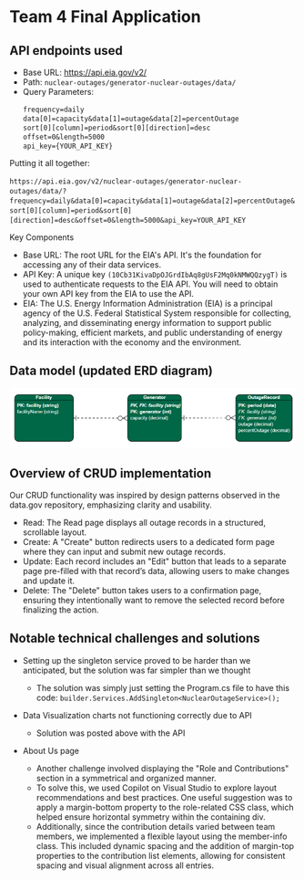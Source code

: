 # Team 4 Final Application

## API endpoints used
- Base URL: https://api.eia.gov/v2/ 
- Path: `nuclear-outages/generator-nuclear-outages/data/`
- Query Parameters:
    ```
    frequency=daily
    data[0]=capacity&data[1]=outage&data[2]=percentOutage
    sort[0][column]=period&sort[0][direction]=desc
    offset=0&length=5000
    api_key={YOUR_API_KEY}
    ```

Putting it all together:

`https://api.eia.gov/v2/nuclear-outages/generator-nuclear-outages/data/?frequency=daily&data[0]=capacity&data[1]=outage&data[2]=percentOutage&sort[0][column]=period&sort[0][direction]=desc&offset=0&length=5000&api_key=YOUR_API_KEY`

Key Components
- Base URL: The root URL for the EIA's API.  It's the foundation for accessing any of their data services.   
- API Key: A unique key `(10Cb31KivaDpOJGrdIbAq8gUsF2Mq0kNMWQQzygT)` is used to authenticate requests to the EIA API. You will need to obtain your own API key from the EIA to use the API.   
- EIA: The U.S. Energy Information Administration (EIA) is a principal agency of the U.S. Federal Statistical System responsible for collecting, analyzing, and disseminating energy information to support public policy-making, efficient markets, and public understanding of energy and its interaction with the economy and the environment.

## Data model (updated ERD diagram)
![Updated ERD for Group 4 Project](https://raw.githubusercontent.com/m-bermudez/ISM6225-Dynamic-Web-App-Final-Project/refs/heads/main/OutagesERD.png)
## Overview of CRUD implementation
Our CRUD functionality was inspired by design patterns observed in the data.gov repository, emphasizing clarity and usability.
- Read: The Read page displays all outage records in a structured, scrollable layout.
- Create: A "Create" button redirects users to a dedicated form page where they can input and submit new outage records.
- Update: Each record includes an "Edit" button that leads to a separate page pre-filled with that record’s data, allowing users to make changes and update it.
- Delete: The "Delete" button takes users to a confirmation page, ensuring they intentionally want to remove the selected record before finalizing the action.

## Notable technical challenges and solutions
- Setting up the singleton service proved to be harder than we anticipated, but the solution was far simpler than we thought
    - The solution was simply just setting the Program.cs file to have this code: `builder.Services.AddSingleton<NuclearOutageService>();`

- Data Visualization charts not functioning correctly due to API
    - Solution was posted above with the API

- About Us page
    - Another challenge involved displaying the "Role and Contributions" section in a symmetrical and organized manner. 
    - To solve this, we used Copilot on Visual Studio to explore layout recommendations and best practices. One useful suggestion was to apply a margin-bottom property to the role-related CSS class, which helped ensure horizontal symmetry within the containing div. 
    - Additionally, since the contribution details varied between team members, we implemented a flexible layout using the member-info class. This included dynamic spacing and the addition of margin-top properties to the contribution list elements, allowing for consistent spacing and visual alignment across all entries. 
